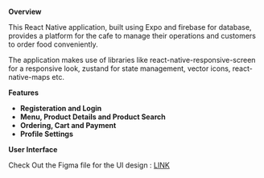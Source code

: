 **Overview**

This React Native application, built using Expo and firebase for database, provides a platform for the cafe to manage their operations and customers to order food conveniently.

The application makes use of libraries like react-native-responsive-screen for a responsive look, zustand for state management, vector icons, react-native-maps etc.

**Features**
  * **Registeration and Login**
  * **Menu, Product Details and Product Search**
  * **Ordering, Cart and Payment**
  * **Profile Settings**

**User Interface**

Check Out the Figma file for the UI design : [LINK](https://www.figma.com/design/i5TYBPyNgLIfW07Z9ZEFnP/Cafe-App-UI?node-id=0-1&t=oYciDYRP4QH3oSzK-1)







